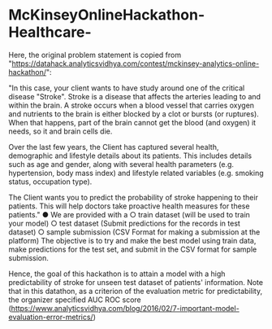 # McKinseyOnlineHackathon-Healthcare-
Here, the original problem statement is copied from "https://datahack.analyticsvidhya.com/contest/mckinsey-analytics-online-hackathon/":

"In this case, your client wants to have study around one of the critical disease "Stroke". Stroke is a disease that affects the arteries leading to and within the brain. A stroke occurs when a blood vessel that carries oxygen and nutrients to the brain is either blocked by a clot or bursts (or ruptures). When that happens, part of the brain cannot get the blood (and oxygen) it needs, so it and brain cells die.

Over the last few years, the Client has captured several health, demographic and lifestyle details about its patients. This includes details such as age and gender, along with several health parameters (e.g. hypertension, body mass index) and lifestyle related variables (e.g. smoking status, occupation type).

The Client wants you to predict the probability of stroke happening to their patients. This will help doctors take proactive health measures for these patients."
●	We are provided with a 
○	train dataset (will be used to train your model)
○	test dataset (Submit predictions for the records in test dataset)
○	sample submission (CSV Format for making a submission at the platform)
The objective is to try and make the best model using train data, make predictions for the test set, and submit in the CSV format for sample submission.

Hence, the goal of this hackathon is to attain a model with a high predictability of stroke for unseen test dataset of patients' information. Note that in this datathon, as a criterion of the evaluation metric for predictability, the organizer specified AUC ROC score (https://www.analyticsvidhya.com/blog/2016/02/7-important-model-evaluation-error-metrics/)
